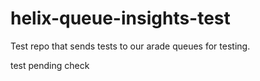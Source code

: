 # helix-queue-insights-test

Test repo that sends tests to our arade queues for testing.

test pending check
